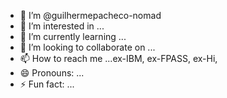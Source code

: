 - 👋 I’m @guilhermepacheco-nomad
- 👀 I’m interested in ...
- 🌱 I’m currently learning ...
- 💞️ I’m looking to collaborate on ...
- 📫 How to reach me ...ex-IBM, ex-FPASS, ex-Hi, 
- 😄 Pronouns: ...
- ⚡ Fun fact: ...

<!---
guilhermepacheco-nomad/guilhermepacheco-nomad is a ✨ special ✨ repository because its `README.md` (this file) appears on your GitHub profile.
You can click the Preview link to take a look at your changes.
--->

